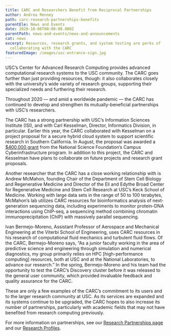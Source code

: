 ```yaml
---
title: CARC and Researchers Benefit from Reciprocal Partnerships
author: Andrea Renney
path: carc-research-partnerships-benefits
parentEle: News and Events
date: 2020-10-06T00:00:00.000Z
parentPath: news-and-events/news-and-announcements
cat: news
excerpt: Resources, research grants, and system testing are perks of
  collaborating with the CARC
featuredImage: /images/usc-entrance-sign.jpg
---
```

USC’s Center for Advanced Research Computing provides advanced computational research systems to the USC community. The CARC goes further than just providing resources, though: it also collaborates closely with the university’s wide variety of research groups, supporting their specialized needs and furthering their research.

Throughout 2020 — and amid a worldwide pandemic — the CARC has continued to develop and strengthen its mutually-beneficial partnerships with USC’s researchers.

The CARC has a strong partnership with USC’s Information Sciences Institute (ISI), and with Carl Kesselman, Director, Informatics Division, in particular. Earlier this year, the CARC collaborated with Kesselman on a project proposal for a secure hybrid cloud system to support scientific research in Southern California. In August, the proposal was awarded a [$400,000 grant](https://www.nsf.gov/awardsearch/showAward?AWD_ID=2019220&HistoricalAwards=false) from the National Science Foundation’s Campus Cyberinfrastructure program. In addition to this project, the CARC and Kesselman have plans to collaborate on future projects and research grant proposals.

Another researcher that the CARC has a close working relationship with is Andrew McMahon, founding Chair of the Department of Stem Cell Biology and Regenerative Medicine and Director of the Eli and Edythe Broad Center for Regenerative Medicine and Stem Cell Research at USC’s Keck School of Medicine. Working with large data sets in the range of 50 to 100 terabytes, McMahon’s lab utilizes CARC resources for bioinformatics analysis of next-generation sequencing data, including experiments to monitor protein-DNA interactions using ChIP-seq, a sequencing method combining chromatin immunoprecipitation (ChIP) with massively parallel sequencing.

Ivan Bermejo-Moreno, Assistant Professor of Aerospace and Mechanical Engineering at the Viterbi School of Engineering, uses CARC resources in his research of computational fluid mechanics and turbulent fluid flows. Of the CARC, Bermejo-Moreno says, “As a junior faculty working in the area of predictive science and engineering through simulation and numerical diagnostics, my group primarily relies on HPC \[high-performance computing] resources, both at USC and at the National Laboratories, to advance our research.” In the spring, Bermejo-Moreno and his team had the opportunity to test the CARC’s Discovery cluster before it was released to the general user community, which provided invaluable feedback and quality assurance for the CARC.

These are only a few examples of the CARC’s commitment to its users and to the larger research community at USC. As its services are expanded and its systems continue to be upgraded, the CARC hopes to also increase its number of partnerships, particularly with academic fields that may not have benefited from research computing previously.

For more information on partnerships, see our [Research Partnerships page](https://carc.usc.edu/services/research-partnerships) and our [Research Profiles](https://carc.usc.edu/news-and-events/researcher-profiles).